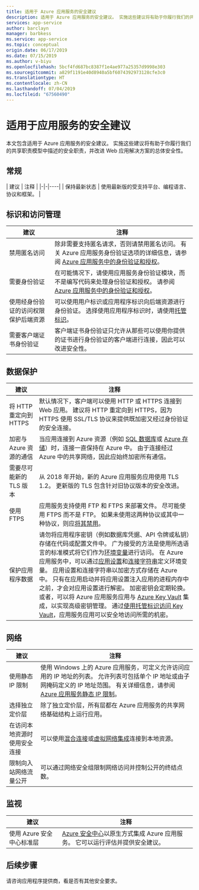 ```yaml
---
title: 适用于 Azure 应用服务的安全建议
description: 适用于 Azure 应用服务的安全建议。 实施这些建议将有助于你履行我们的共享职责模型中描述的安全职责，并改进 Web 应用解决方案的总体安全性。
services: app-service
author: barclayn
manager: barbkess
ms.service: app-service
ms.topic: conceptual
origin.date: 06/17/2019
ms.date: 07/15/2019
ms.author: v-biyu
ms.openlocfilehash: 5bcf4fd687bc8387f1e4ae977a25357d9998e303
ms.sourcegitcommit: a829f1191e40d8940a5bf6074392973128cfe3c0
ms.translationtype: HT
ms.contentlocale: zh-CN
ms.lasthandoff: 07/04/2019
ms.locfileid: "67560490"
---
```

# <a name="security-recommendations-for-app-service"></a>适用于应用服务的安全建议

本文包含适用于 Azure 应用服务的安全建议。 实施这些建议将有助于你履行我们的共享职责模型中描述的安全职责，并改进 Web 应用解决方案的总体安全性。

## <a name="general"></a>常规

| 建议 | 注释 |
|-|-|----|
| 保持最新状态 | 使用最新版的受支持平台、编程语言、协议和框架。 |

## <a name="identity-and-access-management"></a>标识和访问管理

| 建议 | 注释 |
|-|----|
| 禁用匿名访问 | 除非需要支持匿名请求，否则请禁用匿名访问。 有关 Azure 应用服务身份验证选项的详细信息，请参阅 [Azure 应用服务中的身份验证和授权](overview-authentication-authorization.md)。|
| 需要身份验证 | 在可能情况下，请使用应用服务身份验证模块，而不是编写代码来处理身份验证和授权。 请参阅 [Azure 应用服务中的身份验证和授权](overview-authentication-authorization.md)。 |
| 使用经身份验证的访问权限保护后端资源 | 可以使用用户标识或应用程序标识向后端资源进行身份验证。 选择使用应用程序标识时，请使用[托管标识](overview-managed-identity.md)。
| 需要客户端证书身份验证 | 客户端证书身份验证只允许从那些可以使用你提供的证书进行身份验证的客户端进行连接，因此可以改进安全性。 |

## <a name="data-protection"></a>数据保护

| 建议 | 注释 |
|-|-|
| 将 HTTP 重定向到 HTTPS | 默认情况下，客户端可以使用 HTTP 或 HTTPS 连接到 Web 应用。 建议将 HTTP 重定向到 HTTPS，因为 HTTPS 使用 SSL/TLS 协议来提供既加密又经过身份验证的安全连接。 |
| 加密与 Azure 资源的通信 | 当应用连接到 Azure 资源（例如 [SQL 数据库](https://www.azure.cn/zh-cn/home/features/sql-database/)或 [Azure 存储](/storage/)）时，连接一直保持在 Azure 中。 由于连接经过 Azure 中的共享网络，因此应始终加密所有通信。 |
| 需要尽可能新的 TLS 版本 | 从 2018 年开始，新的 Azure 应用服务应用使用 TLS 1.2。 更新版的 TLS 包含针对旧协议版本的安全改进。 |
| 使用 FTPS | 应用服务支持使用 FTP 和 FTPS 来部署文件。 尽可能使用 FTPS 而不是 FTP。 如果未使用这两种协议或其中一种协议，则应[将其禁用](deploy-ftp.md#enforce-ftps)。 |
| 保护应用程序数据 | 请勿将应用程序密钥（例如数据库凭据、API 令牌或私钥）存储在代码或配置文件中。 广为接受的方法是使用所选语言的标准模式将它们作为[环境变量](https://wikipedia.org/wiki/Environment_variable)进行访问。 在 Azure 应用服务中，可以通过[应用设置](web-sites-configure.md)和[连接字符串](web-sites-configure.md)定义环境变量。 应用设置和连接字符串以加密方式存储在 Azure 中。 只有在应用启动并将应用设置注入应用的进程内存中之前，才会对应用设置进行解密。 加密密钥会定期轮换。 或者，可以将 Azure 应用服务应用与 [Azure Key Vault](/azure/key-vault/) 集成，以实现高级密钥管理。 通过[使用托管标识访问 Key Vault](../key-vault/tutorial-web-application-keyvault.md)，应用服务应用可以安全地访问所需的机密。 |

## <a name="networking"></a>网络

| 建议 | 注释 |
|-|-|
| 使用静态 IP 限制 | 使用 Windows 上的 Azure 应用服务，可定义允许访问应用的 IP 地址的列表。 允许列表可包括单个 IP 地址或由子网掩码定义的 IP 地址范围。 有关详细信息，请参阅 [Azure 应用服务静态 IP 限制](app-service-ip-restrictions.md)。  |
| 选择独立定价层 | 除了独立定价层，所有层都在 Azure 应用服务的共享网络基础结构上运行应用。
| 在访问本地资源时使用安全连接 | 可以使用[混合连接](app-service-hybrid-connections.md)或[虚拟网络集成](web-sites-integrate-with-vnet.md)连接到本地资源。 |
| 限制向入站网络流量公开 | 可以通过网络安全组限制网络访问并控制公开的终结点数。 |

## <a name="monitoring"></a>监视

| 建议 | 注释 |
|-|-|
|使用 Azure 安全中心标准层 | [Azure 安全中心](../security-center/security-center-app-services.md)以原生方式集成 Azure 应用服务。 它可以运行评估并提供安全建议。 |

## <a name="next-steps"></a>后续步骤

请咨询应用程序提供商，看是否有其他安全要求。
